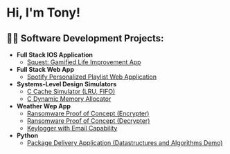 <h1>Hi, I'm Tony! <br/>

<h2>👨‍💻 Software Development Projects:</h2>

- <b>Full Stack IOS Application</b>
  - [Squest: Gamified Life Improvement App](https://github.com/joshmadakor1/Algorithms-Practice)
- <b>Full Stack Web App</b>
  - [Spotify Personalized Playlist Web Application](https://github.com/joshmadakor1/4chan-Image-Analysis-Middleware-C964)
- <b>Systems-Level Design Simulators</b>
  - [C Cache Simulator (LRU, FIFO)](https://github.com/joshmadakor1/Sentinel-Lab)
  - [C Dynamic Memory Allocator](https://github.com/joshmadakor1/Jwipe.PowerShell)
- <b>Weather Wep App</b>
  - [Ransomware Proof of Concept (Encrypter)](https://github.com/joshmadakor1/EncrypterPOC)
  - [Ransomware Proof of Concept (Decrypter)](https://github.com/joshmadakor1/DecrypterPOC)
  - [Keylogger with Email Capability](https://github.com/joshmadakor1/Key-Logger-With-Email)
- <b>Python</b>
  - [Package Delivery Application (Datastructures and Algorithms Demo)](https://github.com/joshmadakor1/Package-Delivery-Pathfinding-Algorithm)
